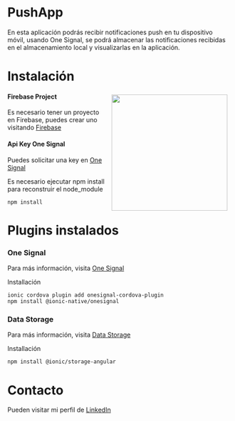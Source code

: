 # PushApp

En esta aplicación podrás recibir notificaciones push en tu dispositivo móvil, usando One Signal, se podrá almacenar las notificaciones recibidas en el almacenamiento local y visualizarlas en la aplicación.

# Instalación

<img width="260px" align="right" hspace="10" vspace="5" src="https://user-images.githubusercontent.com/83781782/119276967-9e6eda00-bbe2-11eb-93a1-8d182d52e9d5.png">

#### Firebase Project

Es necesario tener un proyecto en Firebase, puedes crear uno visitando [Firebase](https://firebase.google.com/)

#### Api Key One Signal

Puedes solicitar una key en [One Signal](https://app.onesignal.com)

Es necesario ejecutar npm install para reconstruir el node_module

```
npm install
```

# Plugins instalados

### One Signal
Para más información, visita [One Signal](https://ionicframework.com/docs/native/onesignal)

Installación
```
ionic cordova plugin add onesignal-cordova-plugin
npm install @ionic-native/onesignal
```

### Data Storage
Para más información, visita [Data Storage](https://github.com/ionic-team/ionic-storage)

Installación
```
npm install @ionic/storage-angular
```

# Contacto
Pueden visitar mi perfil de [LinkedIn](https://www.linkedin.com/in/angel-antonio-barco-alfaro-b36b6316a/)
